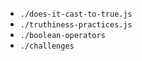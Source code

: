 * `./does-it-cast-to-true.js`
* `./truthiness-practices.js`
* `./boolean-operators`
* `./challenges`
